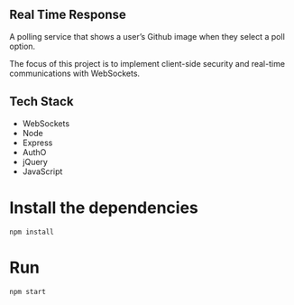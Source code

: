 ## Real Time Response

A polling service that shows a user’s Github image when they select a poll option.   

The focus of this project is to implement client-side security
and real-time communications with WebSockets.   

## Tech Stack
* WebSockets
* Node  
* Express  
* AuthO  
* jQuery  
* JavaScript  


# Install the dependencies
`npm install`

# Run
`npm start`
